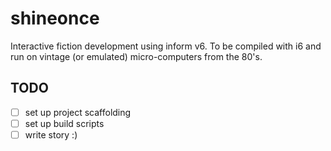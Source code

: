 # shineonce
Interactive fiction development using inform v6.
To be compiled with i6 and run on vintage (or emulated) micro-computers from the 80's.

## TODO
 - [ ] set up project scaffolding
 - [ ] set up build scripts
 - [ ] write story :)